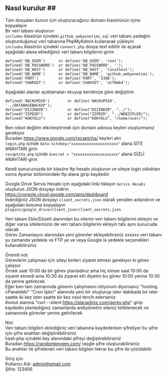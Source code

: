## Nasıl kurulur ## <br />
Tüm dosyaları bunun için oluşturacağınız domain klasörünün içine kopyalayın<br />
Bir veri tabanı oluşturun<br />
`includes` klasörün içindeki `github_webyonetimi.sql` veri tabanı yedeğini oluşturduğunuz veri tabanına PhpMyAdmin kullanarak yükleyin<br />
`includes` klasörün içindeki `connect.php` dosya text editör ile açarak aşağıdaki alana eklediğiniz veri tabanı bilgilerini girim<br />

    defined('DB_USER')      or define('DB_USER', 'root');
    defined('DB_PASSWORD')  or define('DB_PASSWORD', '');
    defined('DB_HOST')      or define('DB_HOST', 'localhost');
    defined('DB_NAME')      or define('DB_NAME', 'github_webyonetimi');
    defined('PORT')         or define('PORT', '3306');
    defined('CHARSET')      or define('CHARSET', 'utf8mb4');

Aşağıdaki alanlar açıklamaları okuyup kendinize göre değiştirin<br />

    defined('BACKUPDIR')        or define('BACKUPDIR', '../DATABASEBACKUP');
    defined("DIZINDIR")         or define("DIZINDIR", "../");
    defined("ZIPDIR")           or define("ZIPDIR", "../WEBZIPLER/");
    defined("KOKYOLU")          or define("KOKYOLU", "/home/user/");

Ben robot değilim etkinleştirmek için domain adınıza keyleri oluşturmanız gerekiyor<br />
Buradan https://www.google.com/recaptcha/ keyleri alın<br />
`login.php` içinde `data-sitekey="xxxxxxxxxxxxxxxxxxxxx"` alana SİTE ANAHTARI girin<br />
`recaptcha.php` içinde `$secret = "xxxxxxxxxxxxxxxxxxxx"` alana GİZLİ ANAHTARI girin<br />

Kendi sunucunuzda bir klasöre ftp hesabı oluşturun ve siteye login olduktan sonra Ayarlar bölümündeki ftp alana girip kaydedin<br />

Google Drive Servis Hesabı için aşağıdaki linki tıklayın `Servis Hesabı` oluşturun JSON dosyayı indirin<br />
https://console.cloud.google.com/apis/dashboard<br />
Indirdiğiniz JSON dosyayı `client_secrets.json` olarak yeniden adlandırın ve aşağıdaki konuma kopyalayın<br />
`plugins/google_drive/client_json/client_secrets.json`<br />

Veri tabanı Ekle/Düzelt alanından bu sitenin veri tabanı bilgilerini ekleyin ve diğer varsa sitelerinizin de veri tabanı bilgilerini ekleyin tabı aynı sunucuda olacak<br />
Görev Zamanlayıcı alanından yeni görevler ekleyebilirsiniz xxxxxx veri tabanı şu zamanda yedekle ve FTP ye ve veya Google la yedekle seçenekleri kullanabilirsiniz<br />

Önemli not:<br />
Görevlerin çalışması için siteyi birileri ziyaret etmesi gerekiyor ki görev çalışsın<br />
Örnek saat 10:00 da bir görev planladınız ama hiç kimse saat 10:00 da ziyaret etmedi ama 10:30 da ziyaret etti diyelim bu görev 10:00 yerine 10:30 da yerine getirecek<br />
Eğer ben tam zamanında görevin çalışmasını istiyorum diyorsanız "hosting cPaneldeki" "Cron İşleri" alanında yeni bir oluşturup ister dakikada bir ister saatte iki kez ister saatte bir kez nasıl tercih ederseniz<br />
Komut alanına "curl --silent https://alanadiniz.com/gorev.php" girip kaydedin planladığınız zamanlarda webyönetim siteniz tetiklenecek ve zamanında görevler yerine getirilecek<br />

Not:<br />
Veri tabanı bilgileri eklediğiniz veri tabanına kaydederken şifreliyor bu şifre için şifre anahtarı değiştirebilirsiniz<br />
hash.php içindeki key alanındaki şifreyi değiştirebilirsiniz<br />
Buradan https://randomkeygen.com/ rasgle şifre oluşturabilirsiniz<br />
Bu anahtar ile şifrelenen veri tabanı bilgileri tekrar bu şifre ile çözülebilir<br />

Giriş için<br />
Kullanıcı Adı: admin@gmail.com<br />
Şifre: 123456<br />

